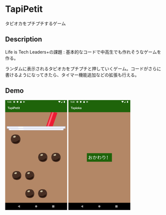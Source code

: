# TapiPetit
タピオカをプチプチするゲーム

## Description
Life is Tech Leaders+の課題 :
基本的なコードで中高生でも作れそうなゲームを作る。

ランダムに表示されるタピオカをプチプチと押していくゲーム。コードがさらに書けるようになってきたら、タイマー機能追加などの拡張も行える。

## Demo

<img src="tapi_main.png" width="200px">
<img src="tapi_result.png" width="200px">
